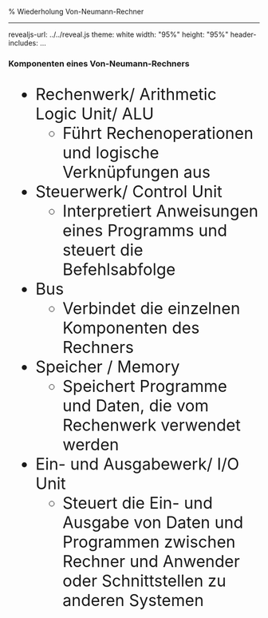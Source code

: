 % Wiederholung Von-Neumann-Rechner

---
revealjs-url: ../../reveal.js
theme: white
width: \"95%\"
height: \"95%\"
header-includes:
    <style>
    .beispiel {
      border:3px;
      border-style:solid;
      border-color:black;
      width:fit-content;
      margin:auto;
    }
    .wichtig {
      border:3px;
      border-style:solid;
      border-color:red;
      width:fit-content;
      margin:auto;
    }
    </style>
...

### Komponenten eines Von-Neumann-Rechners
<font size="6">

- Rechenwerk/ Arithmetic Logic Unit/ ALU
  - Führt Rechenoperationen und logische Verknüpfungen aus
- Steuerwerk/ Control Unit
  - Interpretiert Anweisungen eines Programms und steuert die Befehlsabfolge
- Bus
  - Verbindet die einzelnen Komponenten des Rechners
- Speicher / Memory
  - Speichert Programme und Daten, die vom Rechenwerk verwendet werden
- Ein- und Ausgabewerk/ I/O Unit
  - Steuert die Ein- und Ausgabe von Daten und Programmen zwischen Rechner und Anwender oder Schnittstellen zu anderen Systemen
  
</font>
